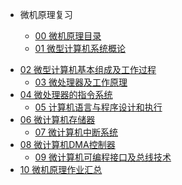<!-- _sidebar.md -->

- 微机原理复习

  - [00 微机原理目录](/review/weiji/00.md) 

  * [01 微型计算机系统概论](/review/weiji/01.md ':include') 
* [02 微型计算机基本组成及工作过程](/review/weiji/02.md ':include') 
  * [03 微处理器及工作原理](/review/weiji/03.md ':include') 
* [04 微处理器的指令系统](/review/weiji/04.md ':include') 
  * [05 计算机语言与程序设计和执行](/review/weiji/05.md ':include') 
* [06 微计算机存储器](/review/weiji/06.md ':include') 
  * [07 微计算机中断系统](/review/weiji/07.md ':include') 
* [08 微计算机DMA控制器](/review/weiji/08.md ':include') 
  * [09 微计算机可编程接口及总线技术](/review/weiji/09.md ':include') 
* [10 微机原理作业汇总](/review/weiji/10.md ':include') 


